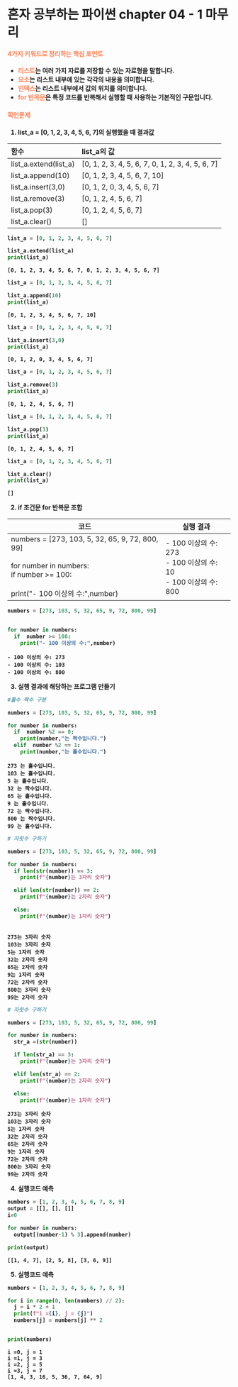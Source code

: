 # **혼자 공부하는 파이썬 chapter 04 - 1 마무리**

#### <strong><font color = "coral">4가지 키워드로 정리하는 핵심 포인트</font><strong>


*    <font color = "coral"><strong>리스트</font><strong>는 여러 가지 자료를 저장할 수 있는 자료형을 말합니다.
*    <font color = "coral"><strong>요소</font><strong>는 리스트 내부에 있는 각각의 내용을 의미합니다.
*   <font color = "coral"><strong> 인덱스</font><strong>는 리스트 내부에서 값의 위치를 의미합니다.
*   <font color = "coral"><strong>for 반목문</font><strong>은 특정 코드를 반복해서 실행할 때 사용하는 기본적인 구문입니다.

#### <font color = "coral">획인문제</font><strong>

1. list_a = [0, 1, 2, 3, 4, 5, 6, 7]의 실행했을 때 결과값

|함수|list_a의 값|
|:--------------|:-----------|
|list_a.extend(list_a)|[0, 1, 2, 3, 4, 5, 6, 7, 0, 1, 2, 3, 4, 5, 6, 7]|
|list_a.append(10)|[0, 1, 2, 3, 4, 5, 6, 7, 10]|
|list_a.insert(3,0)|[0, 1, 2, 0, 3, 4, 5, 6, 7]|
|list_a.remove(3)|[0, 1, 2, 4, 5, 6, 7]|
|list_a.pop(3)|[0, 1, 2, 4, 5, 6, 7]|
|list_a.clear()|[]|


```python
list_a = [0, 1, 2, 3, 4, 5, 6, 7]

list_a.extend(list_a)
print(list_a)
```

    [0, 1, 2, 3, 4, 5, 6, 7, 0, 1, 2, 3, 4, 5, 6, 7]
    


```python
list_a = [0, 1, 2, 3, 4, 5, 6, 7]

list_a.append(10)
print(list_a)
```

    [0, 1, 2, 3, 4, 5, 6, 7, 10]
    


```python
list_a = [0, 1, 2, 3, 4, 5, 6, 7]

list_a.insert(3,0)
print(list_a)
```

    [0, 1, 2, 0, 3, 4, 5, 6, 7]
    


```python
list_a = [0, 1, 2, 3, 4, 5, 6, 7]

list_a.remove(3)
print(list_a)
```

    [0, 1, 2, 4, 5, 6, 7]
    


```python
list_a = [0, 1, 2, 3, 4, 5, 6, 7]

list_a.pop(3)
print(list_a)
```

    [0, 1, 2, 4, 5, 6, 7]
    


```python
list_a = [0, 1, 2, 3, 4, 5, 6, 7]

list_a.clear()
print(list_a)
```

    []
    

2. if 조건문 for 반복문 조합

|코드|실행 결과|
|--------------|--------------------|
|numbers = [273, 103, 5, 32, 65, 9, 72, 800, 99]<br><br>for number in numbers:<br>if  number >= 100:<br><br>print("- 100 이상의 수:",number)| - 100 이상의 수: 273<br>- 100 이상의 수: 10<br>- 100 이상의 수: 800


```python
numbers = [273, 103, 5, 32, 65, 9, 72, 800, 99]


for number in numbers:
  if  number >= 100:
    print("- 100 이상의 수:",number)
```

    - 100 이상의 수: 273
    - 100 이상의 수: 103
    - 100 이상의 수: 800
    

3. 실행 결과에 해당하는 프로그램 만들기


```python
#홀수 짝수 구분

numbers = [273, 103, 5, 32, 65, 9, 72, 800, 99]

for number in numbers:
  if  number %2 == 0:
    print(number,"는 짝수입니다.")
  elif  number %2 == 1:
    print(number,"는 홀수입니다.")

```

    273 는 홀수입니다.
    103 는 홀수입니다.
    5 는 홀수입니다.
    32 는 짝수입니다.
    65 는 홀수입니다.
    9 는 홀수입니다.
    72 는 짝수입니다.
    800 는 짝수입니다.
    99 는 홀수입니다.
    


```python
# 자릿수 구하기

numbers = [273, 103, 5, 32, 65, 9, 72, 800, 99]

for number in numbers:
  if len(str(number)) == 3:
    print(f"{number}는 3자리 숫자")

  elif len(str(number)) == 2:
    print(f"{number}는 2자리 숫자")

  else:
    print(f"{number}는 1자리 숫자")
  
```

    273는 3자리 숫자
    103는 3자리 숫자
    5는 1자리 숫자
    32는 2자리 숫자
    65는 2자리 숫자
    9는 1자리 숫자
    72는 2자리 숫자
    800는 3자리 숫자
    99는 2자리 숫자
    


```python
# 자릿수 구하기

numbers = [273, 103, 5, 32, 65, 9, 72, 800, 99]

for number in numbers:
  str_a =(str(number))

  if len(str_a) == 3:
    print(f"{number}는 3자리 숫자")

  elif len(str_a) == 2:
    print(f"{number}는 2자리 숫자")

  else:
    print(f"{number}는 1자리 숫자")
```

    273는 3자리 숫자
    103는 3자리 숫자
    5는 1자리 숫자
    32는 2자리 숫자
    65는 2자리 숫자
    9는 1자리 숫자
    72는 2자리 숫자
    800는 3자리 숫자
    99는 2자리 숫자
    

4. 실행코드 예측


```python
numbers = [1, 2, 3, 4, 5, 6, 7, 8, 9]
output = [[], [], []]
i=0

for number in numbers:
  output[(number-1) % 3].append(number)

print(output)
```

    [[1, 4, 7], [2, 5, 8], [3, 6, 9]]
    

5. 실행코드 예측


```python
numbers = [1, 2, 3, 4, 5, 6, 7, 8, 9]

for i in range(0, len(numbers) // 2):
  j = i * 2 + 1
  print(f"i ={i}, j = {j}")
  numbers[j] = numbers[j] ** 2


print(numbers)
```

    i =0, j = 1
    i =1, j = 3
    i =2, j = 5
    i =3, j = 7
    [1, 4, 3, 16, 5, 36, 7, 64, 9]
    
